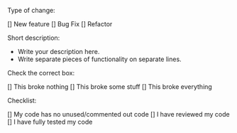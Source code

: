 Type of change:

  [] New feature
  [] Bug Fix
  [] Refactor

Short description:

  - Write your description here.
  - Write separate pieces of functionality on separate lines.

Check the correct box:

  [] This broke nothing
  [] This broke some stuff
  [] This broke everything

Checklist:

  [] My code has no unused/commented out code
  [] I have reviewed my code
  [] I have fully tested my code
